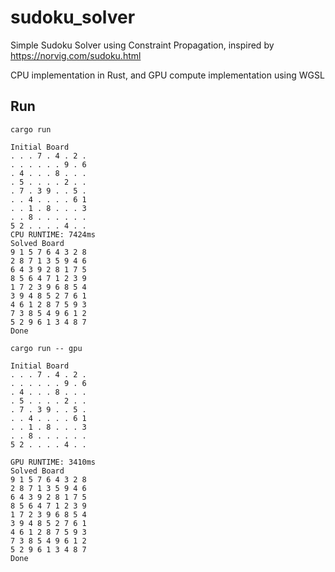 sudoku_solver
===
Simple Sudoku Solver using Constraint Propagation, inspired by https://norvig.com/sudoku.html

CPU implementation in Rust, and GPU compute implementation using WGSL

Run
---
`cargo run `
```
Initial Board
. . . 7 . 4 . 2 .
. . . . . . 9 . 6
. 4 . . . 8 . . .
. 5 . . . . 2 . .
. 7 . 3 9 . . 5 .
. . 4 . . . . 6 1
. . 1 . 8 . . . 3
. . 8 . . . . . .
5 2 . . . . 4 . .
CPU RUNTIME: 7424ms
Solved Board
9 1 5 7 6 4 3 2 8
2 8 7 1 3 5 9 4 6
6 4 3 9 2 8 1 7 5
8 5 6 4 7 1 2 3 9
1 7 2 3 9 6 8 5 4
3 9 4 8 5 2 7 6 1
4 6 1 2 8 7 5 9 3
7 3 8 5 4 9 6 1 2
5 2 9 6 1 3 4 8 7
Done
```

`cargo run -- gpu`
```
Initial Board
. . . 7 . 4 . 2 .
. . . . . . 9 . 6
. 4 . . . 8 . . .
. 5 . . . . 2 . .
. 7 . 3 9 . . 5 .
. . 4 . . . . 6 1
. . 1 . 8 . . . 3
. . 8 . . . . . .
5 2 . . . . 4 . .

GPU RUNTIME: 3410ms
Solved Board
9 1 5 7 6 4 3 2 8
2 8 7 1 3 5 9 4 6
6 4 3 9 2 8 1 7 5
8 5 6 4 7 1 2 3 9
1 7 2 3 9 6 8 5 4
3 9 4 8 5 2 7 6 1
4 6 1 2 8 7 5 9 3
7 3 8 5 4 9 6 1 2
5 2 9 6 1 3 4 8 7
Done
```
